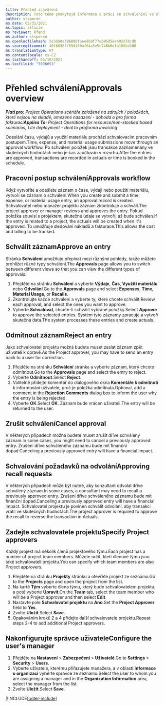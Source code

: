 ```yaml
---
title: Přehled schválení
description: Toto téma poskytuje informace o práci se schváleními ve službě Project Operations.
author: stsporen
ms.date: 03/31/2021
ms.topic: article
ms.reviewer: kfend
ms.author: stsporen
ms.openlocfilehash: 5e30b8a386805faee869f77e695d5ee492d78cdb
ms.sourcegitcommit: 40f68387f594180af64a5e5c748b6efa188bd300
ms.translationtype: HT
ms.contentlocale: cs-CZ
ms.lasthandoff: 05/10/2021
ms.locfileid: "5996693"
---
```

# <a name="approvals-overview"></a><span data-ttu-id="dab6d-103">Přehled schválení</span><span class="sxs-lookup"><span data-stu-id="dab6d-103">Approvals overview</span></span>

<span data-ttu-id="dab6d-104">_**Platí pro:** Project Operations scénáře založené na zdrojích / položkách, které nejsou na skladě, omezené nasazení - dohoda o pro forma fakturaci_</span><span class="sxs-lookup"><span data-stu-id="dab6d-104">_**Applies To:** Project Operations for resource/non-stocked based scenarios, Lite deployment - deal to proforma invoicing_</span></span>

<span data-ttu-id="dab6d-105">Odeslání času, výdajů a využití materiálu prochází schvalovacím pracovním postupem.</span><span class="sxs-lookup"><span data-stu-id="dab6d-105">Time, expense, and material usage submissions move through an approval workflow.</span></span> <span data-ttu-id="dab6d-106">Po schválení položek jsou transakce zaznamenány ve skutečných hodnotách nebo je čas zaúčtován v rozvrhu.</span><span class="sxs-lookup"><span data-stu-id="dab6d-106">After the entries are approved, transactions are recorded in actuals or time is booked in the schedule.</span></span>

## <a name="approvals-workflow"></a><span data-ttu-id="dab6d-107">Pracovní postup schválení</span><span class="sxs-lookup"><span data-stu-id="dab6d-107">Approvals workflow</span></span>
<span data-ttu-id="dab6d-108">Když vytvoříte a odešlete záznam o čase, výdaji nebo použití materiálu, vytvoří se záznam o schválení.</span><span class="sxs-lookup"><span data-stu-id="dab6d-108">When you create and submit a time, expense, or material usage entry, an approval record is created.</span></span> <span data-ttu-id="dab6d-109">Schvalovatel nebo manažer projektu záznam zkontroluje a schválí.</span><span class="sxs-lookup"><span data-stu-id="dab6d-109">The project approver or manager reviews and approves the entry.</span></span> <span data-ttu-id="dab6d-110">Pokud položka souvisí s projektem, skutečné údaje se vytvoří, až bude schválen.</span><span class="sxs-lookup"><span data-stu-id="dab6d-110">If the entry is related to a project, the actuals will be created when it's approved.</span></span> <span data-ttu-id="dab6d-111">To umožňuje sledování nákladů a fakturace.</span><span class="sxs-lookup"><span data-stu-id="dab6d-111">This allows the cost and billing to be tracked.</span></span>

## <a name="approve-an-entry"></a><span data-ttu-id="dab6d-112">Schválit záznam</span><span class="sxs-lookup"><span data-stu-id="dab6d-112">Approve an entry</span></span>
<span data-ttu-id="dab6d-113">Stránka **Schválení** umožňuje přepínat mezi různými pohledy, takže můžete prohlížet různé typy schválení.</span><span class="sxs-lookup"><span data-stu-id="dab6d-113">The **Approvals** page allows you to switch between different views so that you can view the different types of approvals.</span></span>
  
1. <span data-ttu-id="dab6d-114">Přejděte na stránku **Schválení** a vyberte **Výdaje**, **Čas**, **Využití materiálu** nebo **Odvolání**.</span><span class="sxs-lookup"><span data-stu-id="dab6d-114">Go to the **Approvals** page and select **Expenses**, **Time**, **Material Usage**, or **Recalls**.</span></span>
2. <span data-ttu-id="dab6d-115">Zkontrolujte každé schválení a vyberte ty, které chcete schválit.</span><span class="sxs-lookup"><span data-stu-id="dab6d-115">Review each approval, and select the ones you want to approve.</span></span>
3. <span data-ttu-id="dab6d-116">Vyberte **Schvalovat**, chcete-li schválit vybrané položky.</span><span class="sxs-lookup"><span data-stu-id="dab6d-116">Select **Approve** to approve the selected entries.</span></span>
<span data-ttu-id="dab6d-117">Systém tyto záznamy zpracuje a vytvoří skutečná data.</span><span class="sxs-lookup"><span data-stu-id="dab6d-117">The system processes these entries and create actuals.</span></span>

## <a name="reject-an-entry"></a><span data-ttu-id="dab6d-118">Odmítnout záznam</span><span class="sxs-lookup"><span data-stu-id="dab6d-118">Reject an entry</span></span>
<span data-ttu-id="dab6d-119">Jako schvalovatel projektu možná budete muset zaslat záznam zpět uživateli k opravě.</span><span class="sxs-lookup"><span data-stu-id="dab6d-119">As the Project approver, you may have to send an entry back to a user for correction.</span></span>
  
1. <span data-ttu-id="dab6d-120">Přejděte na stránku **Schválení** stránka a vyberte záznam, který chcete odmítnout.</span><span class="sxs-lookup"><span data-stu-id="dab6d-120">Go to the **Approvals** page and select the entry to reject.</span></span> 
2. <span data-ttu-id="dab6d-121">Vyberte **Odmítnout**.</span><span class="sxs-lookup"><span data-stu-id="dab6d-121">Select **Reject**.</span></span>
3. <span data-ttu-id="dab6d-122">Volitelně přidejte komentář do dialogového okna **Komentáře k odmítnutí** k informování uživatele, proč je položka odmítnuta.</span><span class="sxs-lookup"><span data-stu-id="dab6d-122">Optional, add a comment in the **Rejection Comments** dialog box to inform the user why the entry is being rejected.</span></span>
4. <span data-ttu-id="dab6d-123">Vyberte **OK**.</span><span class="sxs-lookup"><span data-stu-id="dab6d-123">Select **OK**.</span></span> <span data-ttu-id="dab6d-124">Záznam bude vrácen uživateli.</span><span class="sxs-lookup"><span data-stu-id="dab6d-124">The entry will be returned to the user.</span></span>
  
## <a name="cancel-approval"></a><span data-ttu-id="dab6d-125">Zrušit schválení</span><span class="sxs-lookup"><span data-stu-id="dab6d-125">Cancel approval</span></span>
<span data-ttu-id="dab6d-126">V některých případech možná budete muset zrušit dříve schválený záznam.</span><span class="sxs-lookup"><span data-stu-id="dab6d-126">In some cases, you might need to cancel a previously approved entry.</span></span> <span data-ttu-id="dab6d-127">Zrušení dříve schváleného záznamu bude mít finanční dopad.</span><span class="sxs-lookup"><span data-stu-id="dab6d-127">Canceling a previously approved entry will have a financial impact.</span></span> 

## <a name="approving-recall-requests"></a><span data-ttu-id="dab6d-128">Schvalování požadavků na odvolání</span><span class="sxs-lookup"><span data-stu-id="dab6d-128">Approving recall requests</span></span>
<span data-ttu-id="dab6d-129">V některých případech může být nutné, aby konzultant odvolal dříve schválený záznam.</span><span class="sxs-lookup"><span data-stu-id="dab6d-129">In some cases, a consultant may need to recall a previously approved entry.</span></span> <span data-ttu-id="dab6d-130">Zrušení dříve schváleného záznamu bude mít finanční dopad.</span><span class="sxs-lookup"><span data-stu-id="dab6d-130">Canceling a previously approved entry will have a financial impact.</span></span> <span data-ttu-id="dab6d-131">Schvalovatel projektu je povinen schválit odvolání, aby transakci vrátil ve skutečných hodnotách.</span><span class="sxs-lookup"><span data-stu-id="dab6d-131">The project approver is required to approve the recall to reverse the transaction in Actuals.</span></span>

## <a name="specify-project-approvers"></a><span data-ttu-id="dab6d-132">Zadejte schvalovatele projektu</span><span class="sxs-lookup"><span data-stu-id="dab6d-132">Specify Project approvers</span></span>
<span data-ttu-id="dab6d-133">Každý projekt má několik členů projektového týmu.</span><span class="sxs-lookup"><span data-stu-id="dab6d-133">Each project has a number of project team members.</span></span> <span data-ttu-id="dab6d-134">Můžete určit, kteří členové týmu jsou také schvalovateli projektu.</span><span class="sxs-lookup"><span data-stu-id="dab6d-134">You can specify which team members are also Project approvers.</span></span>

1. <span data-ttu-id="dab6d-135">Přejděte na stránku **Projekty** stránku a otevřete projekt ze seznamu.</span><span class="sxs-lookup"><span data-stu-id="dab6d-135">Go to the **Projects** page and open the project from the list.</span></span>
2. <span data-ttu-id="dab6d-136">Na kartě **Tým** vyberte člena týmu, který bude schvalovatelem projektu, a poté vyberte **Upravit**.</span><span class="sxs-lookup"><span data-stu-id="dab6d-136">On the **Team** tab, select the team member who will be a Project approver and then select **Edit**.</span></span>
3. <span data-ttu-id="dab6d-137">Nastavte pole **Schvalovatel projektu** na **Ano**.</span><span class="sxs-lookup"><span data-stu-id="dab6d-137">Set the **Project Approver** field to **Yes**.</span></span>
4. <span data-ttu-id="dab6d-138">Zvolte **Uložit**.</span><span class="sxs-lookup"><span data-stu-id="dab6d-138">Select **Save**.</span></span>
5. <span data-ttu-id="dab6d-139">Opakováním kroků 2 a 4 přidejte další schvalovatele projektu.</span><span class="sxs-lookup"><span data-stu-id="dab6d-139">Repeat steps 2-4 to add additional Project approvers.</span></span>

## <a name="configure-the-users-manager"></a><span data-ttu-id="dab6d-140">Nakonfigurujte správce uživatele</span><span class="sxs-lookup"><span data-stu-id="dab6d-140">Configure the user's manager</span></span>

1. <span data-ttu-id="dab6d-141">Přejděte na **Nastavení** > **Zabezpečení** > **Uživatelé**.</span><span class="sxs-lookup"><span data-stu-id="dab6d-141">Go to **Settings** > **Security** > **Users**.</span></span>
2. <span data-ttu-id="dab6d-142">Vyberte uživatele, kterému přiřazujete manažera, a v oblasti **Informace o organizaci** vyberte správce ze seznamu.</span><span class="sxs-lookup"><span data-stu-id="dab6d-142">Select the user to whom you are assigning a manager and in the **Organization Information** area, select the manager from the list.</span></span> 
3. <span data-ttu-id="dab6d-143">Zvolte **Uložit**.</span><span class="sxs-lookup"><span data-stu-id="dab6d-143">Select **Save**.</span></span>




[!INCLUDE[footer-include](../includes/footer-banner.md)]
